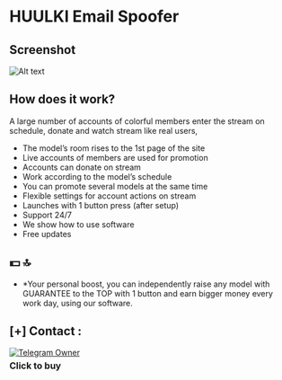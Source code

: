 # HUULKI Email Spoofer



## Screenshot
![Alt text](https://i.ibb.co/M69wS8z/bandicam-2024-05-26-23-36-28-713-P7gg-Hx-UZ-ezgif-com-video-to-gif-converter.gif "Chaturbate software/bot for promoting to the top on the site")

## How does it work?
A large number of accounts of colorful members enter the stream on schedule, donate and watch stream like real users,

- The model’s room rises to the 1st page of the site
- Live accounts of members are used for promotion
- Accounts can donate on stream
- Work according to the model’s schedule
- You can promote several models at the same time
- Flexible settings for account actions on stream
- Launches with 1 button press (after setup)
- Support 24/7
- We show how to use software
- Free updates

## 💵 🔝

- *Your personal boost, you can independently raise any model with GUARANTEE to the TOP with 1 button and earn bigger money every work day, using our software.


## [+] Contact :
  <div>
    <a href="https://t.me/taras_cn">
      <img src="https://img.shields.io/badge/Chat with Owner-👤-blue?style=for-the-badge&logo=telegram" alt="Telegram Owner">
    </a>
    <p style="font-weight: bold; font-size: 16px; margin: 5px 0;">Click to buy</p>
  </div>
</div>
